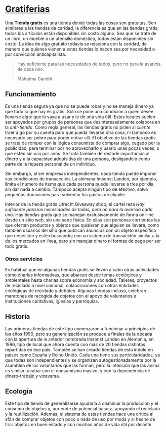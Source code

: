 # [Gratiferias](http://es.wikipedia.org/wiki/Tienda_gratis)

Una **Tienda gratis** es una tienda donde todas las cosas son gratuitas. Son similares a las tiendas de caridad, la 
diferencia es que en las tiendas gratis, todos los artículos están disponibles sin costo alguno. Sea que se trate de 
un libro, un mueble o un utensilio doméstico, todos están disponibles sin costo. La idea de algo gratuito todavía se 
relaciona con la caridad, de manera que quienes vienen a estas tiendas lo hacen sea por necesidad o por convicción 
anticapitalista.

> Hay suficiente para las necesidades de todos, pero no para la avaricia de cada uno.
> 
> Mahatma Gandhi

## Funcionamiento 

Es una tienda segura ya que no se puede robar y no se maneja dinero ya que todo lo que hay es gratis. Sólo se pone una condición a 
quien desee llevarse algo: que lo vaya a usar y le de una vida útil. Estos locales suelen ser apoyados por grupos de personas que 
desinteresadamente colabora en la *anti-tienda*. Como regla general, las tiendas gratis no piden al *cliente* traer algo por su cuenta 
para que pueda llevarse otra cosa, ni tampoco es necesario ser pobre para poder entrar allí. El objetivo de las tiendas gratis se trata 
de romper con la lógica consumista de comprar algo, cegado por la publicidad, para terminar por no aprovecharlo y usarlo unas pocas 
veces, o que estén sin uso por años. Se trata también de restarle importancia al dinero y a la capacidad adquisitiva de una persona, 
desligandolo como parte de la riqueza personal de un individuo.

Sin embargo, al ser empresas independientes, cada tienda puede imponer sus condiciones de transacción. La alemana Imsonst Landen, por 
ejemplo, limita el número de ítems que cada persona puede llevarse a tres por día, sin dar nada a cambio. Tampoco acepta ningún tipo de 
efectivo, salvo pequeñas donaciones para solventar los gastos de alquiler.

Interior de la tienda gratis Utrecht Giveaway shop, el cartel reza *Hay suficiente para las necesidades de todos, pero no 
para la avaricia cada uno*. Hay tiendas gratis que se manejan exclusivamente de forma on-line desde un sitio web, sin una sede física. 
En ellas son personas corrientes las que ofertan productos y objetos que quisieran que alguien se llevara, como también usuarios del 
sitio que publican anuncios con un objeto específico que necesiten y estén buscando; con un sistema de transacción similar a la de los 
mercados en línea, pero sin manejar dinero ni formas de pago por ser todo gratis.

### Otros servicios 

Es habitual que en algunas tiendas gratis se lleven a cabo otras actividades como charlas informativas, que abarcan desde temas 
ecológicos y ambientales hasta charlas sobre economía y sociedad. Talleres, proyectos de reciclado a nivel comunal, colaboraciones con 
otras entidades ecológicas de reciclado y debates. Algunas tiendas incluso, celebran maratones de recogida de objetos con el apoyo de 
voluntarios e instituciones caritativas, iglesias y parroquias.

## Historia 

Las primeras tiendas de este tipo comenzaron a funcionar a principios de los años 1990, pero su generalización se 
produce a finales de la década con la apertura de la anterior nombrada Imsonst Landen en Alemania, en 1996, tipo de 
local que ahora cuenta con más de 20 tiendas distintas repartidas en ese país. También se han creado tiendas de esta 
índole en países como España y Reino Unido. Cada una tiene sus particularidades, ya que todas son independientes y 
se organizan autogestionadamente por la asamblea de los voluntarios que las forman, pero la intención que las anima 
es similar: acabar con el consumismo masivo, y con la dependencia de dinero-trabajo y viceversa.

## Ecología 

Este tipo de tienda de generalizarse ayudaría a disminuir la producción y el consumo de objetos y, por ende de potencial basura, 
apoyando el reciclado y la reutilización. Además, el sistema de estas tiendas hace una crítica al afán de comprar objetos con poco o 
nada de uso por moda y al hecho de tirar objetos en buen estado y con muchos años de vida útil por delante.
